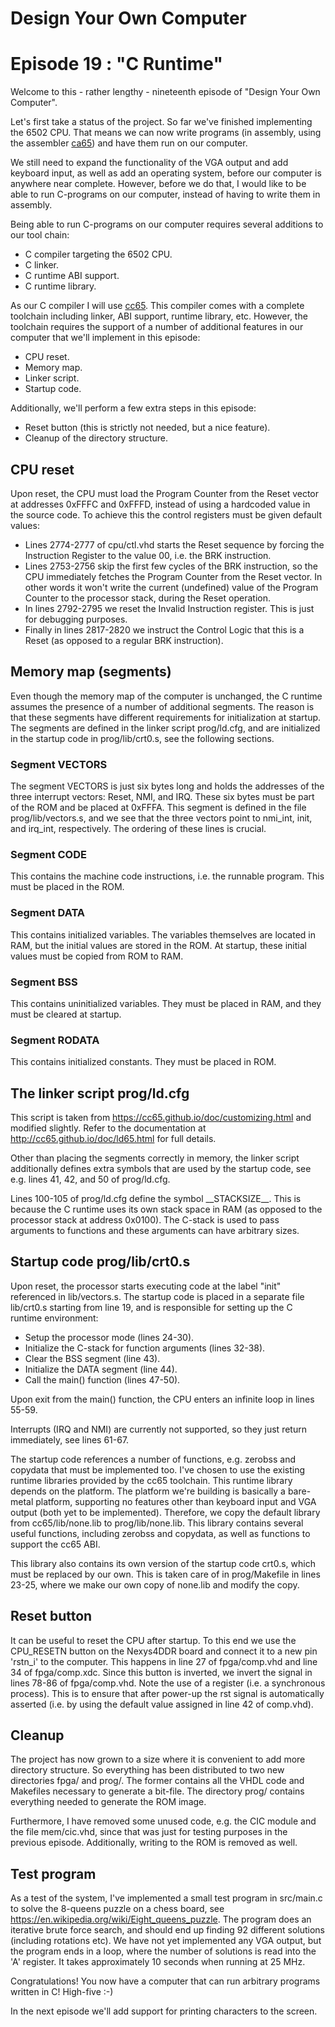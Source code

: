 # Design Your Own Computer
# Episode 19 : "C Runtime"

Welcome to this - rather lengthy - nineteenth episode of "Design Your Own
Computer".

Let's first take a status of the project. So far we've finished implementing
the 6502 CPU. That means we can now write programs (in assembly, using the
assembler [ca65](http://cc65.github.io/doc/ca65.html)) and have them run on our
computer.

We still need to expand the functionality of the VGA output and add keyboard
input, as well as add an operating system, before our computer is anywhere
near complete.  However, before we do that, I would like to be able to run
C-programs on our computer, instead of having to write them in assembly.

Being able to run C-programs on our computer requires several additions to
our tool chain:
* C compiler targeting the 6502 CPU.
* C linker.
* C runtime ABI support.
* C runtime library.

As our C compiler I will use [cc65](http://cc65.github.io/doc/cc65.html).  This
compiler comes with a complete toolchain including linker, ABI support, runtime
library, etc.  However, the toolchain requires the support of a number of
additional features in our computer that we'll implement in this episode:
* CPU reset.
* Memory map.
* Linker script.
* Startup code.

Additionally, we'll perform a few extra steps in this episode:
* Reset button (this is strictly not needed, but a nice feature).
* Cleanup of the directory structure.

## CPU reset
Upon reset, the CPU must load the Program Counter from the Reset vector at
addresses 0xFFFC and 0xFFFD, instead of using a hardcoded value in the source
code.  To achieve this the control registers must be given default values:
* Lines 2774-2777 of cpu/ctl.vhd starts the Reset sequence by forcing the
Instruction Register to the value 00, i.e. the BRK instruction.
* Lines 2753-2756 skip the first few cycles of the BRK
instruction, so the CPU immediately fetches the Program Counter from the Reset
vector. In other words it won't write the current (undefined) value of the 
Program Counter to the processor stack, during the Reset operation.
* In lines 2792-2795 we reset the Invalid Instruction register. This
is just for debugging purposes.
* Finally in lines 2817-2820 we instruct the
Control Logic that this is a Reset (as opposed to a regular BRK instruction).

## Memory map (segments)
Even though the memory map of the computer is unchanged, the C runtime assumes
the presence of a number of additional segments. The reason is that these
segments have different requirements for initialization at startup.
The segments are defined in the linker script prog/ld.cfg, and are initialized
in the startup code in prog/lib/crt0.s, see the following sections.

### Segment VECTORS
The segment VECTORS is just six bytes long and holds the addresses of the three
interrupt vectors: Reset, NMI, and IRQ. These six bytes must be part of the ROM
and be placed at 0xFFFA.  This segment is defined in the file
prog/lib/vectors.s, and we see that the three vectors point to nmi\_int, init,
and irq\_int, respectively.  The ordering of these lines is crucial.

### Segment CODE
This contains the machine code instructions, i.e. the runnable program. This
must be placed in the ROM.

### Segment DATA
This contains initialized variables. The variables themselves are located in
RAM, but the initial values are stored in the ROM. At startup, these initial
values must be copied from ROM to RAM.

### Segment BSS
This contains uninitialized variables. They must be placed in RAM, and they must
be cleared at startup.

### Segment RODATA
This contains initialized constants. They must be placed in ROM.


## The linker script prog/ld.cfg
This script is taken from <https://cc65.github.io/doc/customizing.html> and
modified slightly.  Refer to the documentation at
<http://cc65.github.io/doc/ld65.html> for full details.

Other than placing the segments correctly in memory, the linker script
additionally defines extra symbols that are used by the startup code, see
e.g.  lines 41, 42, and 50 of prog/ld.cfg.

Lines 100-105 of prog/ld.cfg define the symbol \_\_STACKSIZE\_\_. This is because the
C runtime uses its own stack space in RAM (as opposed to the processor stack at
address 0x0100). The C-stack is used to pass arguments to functions and these
arguments can have arbitrary sizes.


## Startup code prog/lib/crt0.s
Upon reset, the processor starts executing code at the label "init" referenced
in lib/vectors.s. The startup code is placed in a separate file lib/crt0.s
starting from line 19, and is responsible for setting up the C runtime
environment:
* Setup the processor mode (lines 24-30).
* Initialize the C-stack for function arguments (lines 32-38).
* Clear the BSS segment (line 43).
* Initialize the DATA segment (line 44).
* Call the main() function (lines 47-50).

Upon exit from the main() function, the CPU enters an infinite loop in lines 55-59.

Interrupts (IRQ and NMI) are currently not supported, so they just return immediately,
see lines 61-67.

The startup code references a number of functions, e.g. zerobss and copydata
that must be implemented too. I've chosen to use the existing runtime libraries
provided by the cc65 toolchain. This runtime library depends on the platform.
The platform we're building is basically a bare-metal platform, supporting no
features other than keyboard input and VGA output (both yet to be implemented).
Therefore, we copy the default library from cc65/lib/none.lib to
prog/lib/none.lib. This library contains several useful functions, including
zerobss and copydata, as well as functions to support the cc65 ABI.

This library also contains its own version of the startup code crt0.s, which
must be replaced by our own. This is taken care of in prog/Makefile in lines 23-25,
where we make our own copy of none.lib and modify the copy.


## Reset button
It can be useful to reset the CPU after startup.  To this end we use the
CPU\_RESETN button on the Nexys4DDR board and connect it to a new pin 'rstn\_i'
to the computer.  This happens in line 27 of fpga/comp.vhd and line 34 of
fpga/comp.xdc.  Since this button is inverted, we invert the signal in lines
78-86 of fpga/comp.vhd.  Note the use of a register (i.e. a synchronous
process). This is to ensure that after power-up the rst signal is automatically
asserted (i.e. by using the default value assigned in line 42 of comp.vhd).

## Cleanup
The project has now grown to a size where it is convenient to add more
directory structure.  So everything has been distributed to two new directories
fpga/ and prog/. The former contains all the VHDL code and Makefiles necessary
to generate a bit-file. The directory prog/ contains everything needed to
generate the ROM image.

Furthermore, I have removed some unused code, e.g.  the CIC module and the file
mem/cic.vhd, since that was just for testing purposes in the previous episode.
Additionally, writing to the ROM is removed as well.

## Test program
As a test of the system, I've implemented a small test program in src/main.c to
solve the 8-queens puzzle on a chess board, see
<https://en.wikipedia.org/wiki/Eight_queens_puzzle>. The program does an
iterative brute force search, and should end up finding 92 different solutions
(including rotations etc). We have not yet implemented any VGA output, but the
program ends in a loop, where the number of solutions is read into the 'A'
register.  It takes approximately 10 seconds when running at 25 MHz.

Congratulations! You now have a computer that can run arbitrary programs
written in C! High-five :-)

In the next episode we'll add support for printing characters to the screen.



